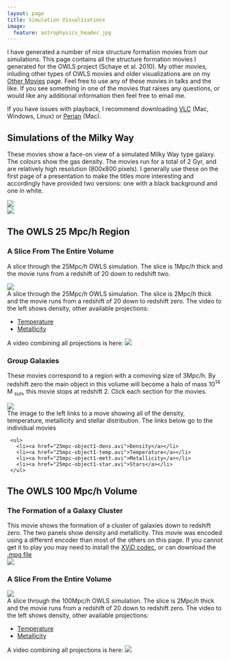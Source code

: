 ```yaml
---
layout: page
title: Simulation Visualizations
image:
  feature: astrophysics_header.jpg
---
```


I have generated a number of nice structure formation movies from our simulations. This page contains all the structure formation movies I generated for the OWLS project (Schaye et al. 2010).  My other movies, inluding other types of OWLS movies and older visualizations are on my <a href="other-movies">Other Movies</a> page. Feel free to use any of these movies in talks and the like.  If you see something in one of the movies that raises any questions, or would like any additional information then feel free to email me.

If you have issues with playback, I recommend downloading <a href="http://www.videolan.org/vlc/index.html">VLC</a> (Mac, Windows, Linux) or <a href="http://perian.org/">Perian</a> (Mac).

## Simulations of the Milky Way

These movies show a face-on view of a simulated Milky Way type galaxy.  The colours show the gas density.  The movies run for a total of 2 Gyr, and are relatively high resolution (800x800 pixels).  I generally use these on the first page of a presentation to make the titles more interesting and accordingly have provided two versions:  one with a black background and one in white.

<div class="row">
  <div class="col-sm-6">
    <a href="mw_face_white.avi">
      <img src="mw_light_frame.jpg">
    </a>
  </div>
  <div class="col-sm-6">
    <a href="mw_face_black.avi">
      <img src="mw_dark_frame.jpg">
    </a>
  </div>
</div>

## The OWLS 25 Mpc/h Region

### A Slice From The Entire Volume

A slice through the 25Mpc<i>/h</i> OWLS simulation.  The slice is 1Mpc/<i>h</i> thick and the movie runs from a redshift of 20 down to redshift two.

<div class="row">
  <div class="col-sm-6">
    <a href="25mpc-projection-dens.avi">
      <img src="25mpc-projection-dens.png">
    </a>
  </div>
  <div class="col-sm-6">
    A slice through the 25Mpc/<i>h</i> OWLS simulation.  The slice is 2Mpc/<i>h</i> thick and the movie runs from a redshift of 20 down to redshift zero. The video to the left shows density, other available projections:
    <ul>
      <li><a href="25mpc-projection-temp.avi">Temperature</a></li>
      <li><a href="25mpc-projection-mett.avi">Metallicity</a></li>
    </ul>
    A video combining all projections is here:
    <a href=""><img src="25mpc-projection-combined.png"></a>
  </div>
</div>

### Group Galaxies

These movies correspond to a region with a comoving size of 3Mpc/h. By redshift zero the main object in this volume will become a halo of mass 10<sup>14</sup> M <sub>sun</sub>, this movie stops at redshift 2. Click each section for the movies.

<div class="row">
  <div class="col-sm-4 col-md-4">
    <a href="25mpc-object1-combined.avi">
      <img src="25mpc-object1-combined.png">
    </a>
  </div>
  <div class="col-sm-8">
     The image to the left links to a move showing all of the density, temperature, metallicity and stellar distribution.  The links below go to the individual movies

     <ul>
       <li><a href="25mpc-object1-dens.avi">Density</a></li>
       <li><a href="25mpc-object1-temp.avi">Temperature</a></li>
       <li><a href="25mpc-object1-mett.avi">Metallicity</a></li>
       <li><a href="25mpc-object1-star.avi">Stars</a></li>
     </ul>
  </div>
</div>

## The OWLS 100 Mpc/h Volume

### The Formation of a Galaxy Cluster

<div class="row">
  <div class="col-sm-6">
    This movie shows the formation of a cluster of galaxies down to redshift zero. The two panels show density and metallicity. This movie was encoded using a different encoder than most of the others on this page. If you cannot get it to play you may need to install the <a href="http://www.xvidmovies.com/codec">XViD codec</a>, or can download the <a href="100mpc-object1-combined.mpg">.mpg file</a>
  </div>
  <div class="col-sm-6">
    <a href="100mpc-object1-combined.avi"><img src="100mpc-object1-combined.png"></a>
  </div>
</div>

### A Slice From the Entire Volume

<div class="row">
  <div class="col-sm-6">
    <a href="100mpc-projection-dens.avi">
      <img src="100mpc-projection-dens.png">
    </a>
  </div>
  <div class="col-sm-6">
    A slice through the 100Mpc/<i>h</i> OWLS simulation.  The slice is 2Mpc/<i>h</i> thick and the movie runs from a redshift of 20 down to redshift zero. The video to the left shows density, other available projections:
    <ul>
      <li><a href="100mpc-projection-temp.avi">Temperature</a></li>
      <li><a href="100mpc-projection-mett.avi">Metallicity</a></li>
    </ul>
    A video combining all projections is here:
    <a href=""><img src="100mpc-projection-combined.png"></a>
  </div>
</div>
